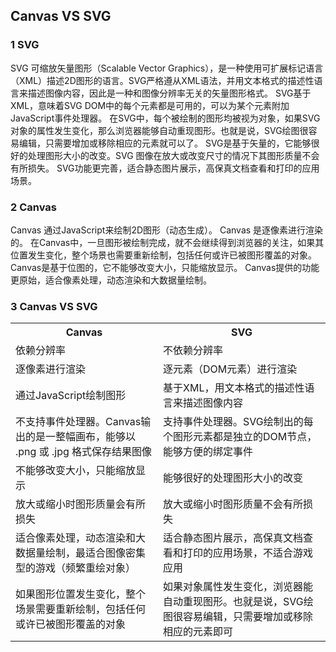 ## Canvas VS SVG

### 1 SVG
SVG 可缩放矢量图形（Scalable Vector Graphics），是一种使用可扩展标记语言（XML）描述2D图形的语言。SVG严格遵从XML语法，并用文本格式的描述性语言来描述图像内容，因此是一种和图像分辨率无关的矢量图形格式。
SVG基于XML，意味着SVG DOM中的每个元素都是可用的，可以为某个元素附加 JavaScript事件处理器。
在SVG中，每个被绘制的图形均被视为对象，如果SVG对象的属性发生变化，那么浏览器能够自动重现图形。也就是说，SVG绘图很容易编辑，只需要增加或移除相应的元素就可以了。
SVG是基于矢量的，它能够很好的处理图形大小的改变。SVG 图像在放大或改变尺寸的情况下其图形质量不会有所损失。
SVG功能更完善，适合静态图片展示，高保真文档查看和打印的应用场景。

### 2 Canvas
Canvas 通过JavaScript来绘制2D图形（动态生成）。
Canvas 是逐像素进行渲染的。
在Canvas中，一旦图形被绘制完成，就不会继续得到浏览器的关注，如果其位置发生变化，整个场景也需要重新绘制，包括任何或许已被图形覆盖的对象。
Canvas是基于位图的，它不能够改变大小，只能缩放显示。
Canvas提供的功能更原始，适合像素处理，动态渲染和大数据量绘制。

### 3 Canvas VS SVG
<table>
  <tr><th>Canvas</th><th>SVG</th></tr>
  <tr><td>依赖分辨率</td><td>不依赖分辨率</td></tr>
  <tr><td>逐像素进行渲染</td><td>逐元素（DOM元素）进行渲染</td></tr>
  <tr><td>通过JavaScript绘制图形</td><td>基于XML，用文本格式的描述性语言来描述图像内容</td></tr>
  <tr><td>不支持事件处理器。Canvas输出的是一整幅画布，能够以 .png 或 .jpg 格式保存结果图像</td><td>支持事件处理器。SVG绘制出的每个图形元素都是独立的DOM节点，能够方便的绑定事件</td></tr>
  <tr><td>不能够改变大小，只能缩放显示</td><td>能够很好的处理图形大小的改变</td></tr>
  <tr><td>放大或缩小时图形质量会有所损失</td><td>放大或缩小时图形质量不会有所损失</td></tr>
  <tr><td>适合像素处理，动态渲染和大数据量绘制，最适合图像密集型的游戏（频繁重绘对象）</td><td>适合静态图片展示，高保真文档查看和打印的应用场景，不适合游戏应用</td></tr>
  <tr><td>如果图形位置发生变化，整个场景需要重新绘制，包括任何或许已被图形覆盖的对象</td><td>如果对象属性发生变化，浏览器能自动重现图形。也就是说，SVG绘图很容易编辑，只需要增加或移除相应的元素即可</td></tr>
</table>
